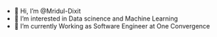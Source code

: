 - 👋 Hi, I’m @Mridul-Dixit
- 👀 I’m interested in Data scinence and Machine Learning
- 🌱 I’m currently Working as Software Engineer at One Convergence

<!---
Mridul-Dixit/Mridul-Dixit is a ✨ special ✨ repository because its `README.md` (this file) appears on your GitHub profile.
You can click the Preview link to take a look at your changes.
--->

